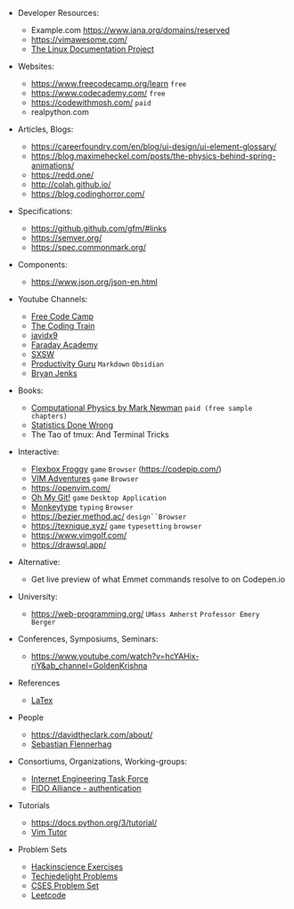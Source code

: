 <!-- contents pagination as document grows large, and introduction on how you can leverage the algorithm for relevant pickups by visiting these channels like on youtube instead of having it work against you-->

- Developer Resources:
  - Example.com https://www.iana.org/domains/reserved
  - https://vimawesome.com/
  - [The Linux Documentation Project](https://tldp.org/)

- Websites:
  - https://www.freecodecamp.org/learn `free`
  - https://www.codecademy.com/ `free`
  - https://codewithmosh.com/ `paid`
  - realpython.com

- Articles, Blogs:
  - https://careerfoundry.com/en/blog/ui-design/ui-element-glossary/
  - https://blog.maximeheckel.com/posts/the-physics-behind-spring-animations/
  - https://redd.one/
  - http://colah.github.io/
  - https://blog.codinghorror.com/

- Specifications:
  - https://github.github.com/gfm/#links
  - https://semver.org/
  - https://spec.commonmark.org/

- Components:
  - https://www.json.org/json-en.html 

- Youtube Channels:
  - [Free Code Camp](https://www.youtube.com/c/Freecodecamp)
  - [The Coding Train](https://www.youtube.com/c/TheCodingTrain)
  - [javidx9](https://www.youtube.com/c/javidx9)
  - [Faraday Academy](https://www.youtube.com/channel/UCxA99Yr6P_tZF9_BgtMGAWA)
  - [SXSW](https://www.youtube.com/c/SXSW/videos)
  - [Productivity Guru](https://www.youtube.com/c/ProductivityGuru/featured) `Markdown` `Obsidian`
  - [Bryan Jenks](https://www.youtube.com/channel/UCfhSB16X9MXhzSFe_H7XbHg)

- Books:
  - [Computational Physics by Mark Newman](http://www-personal.umich.edu/~mejn/cp/index.html) `paid (free sample chapters)`
  - [Statistics Done Wrong](https://www.statisticsdonewrong.com/)
  - The Tao of tmux: And Terminal Tricks

- Interactive:
  - [Flexbox Froggy](https://flexboxfroggy.com/) `game` `Browser` (https://codepip.com/)
  - [VIM Adventures](https://vim-adventures.com/) `game` `Browser`
  - https://openvim.com/
  - [Oh My Git!](https://ohmygit.org/) `game` `Desktop Application`
  - [Monkeytype](https://monkeytype.com/) `typing` `Browser`
  - https://bezier.method.ac/ `design``Browser`
  - https://texnique.xyz/ `game` `typesetting` `browser`
  - https://www.vimgolf.com/
  - https://drawsql.app/

- Alternative:
  - Get live preview of what Emmet commands resolve to on Codepen.io 

- University:
  - https://web-programming.org/ `UMass Amherst` `Professor Emery Berger`

- Conferences, Symposiums, Seminars:
  - https://www.youtube.com/watch?v=hcYAHix-riY&ab_channel=GoldenKrishna

- References
  - [LaTex](https://wch.github.io/latexsheet/latexsheet.pdf)

- People 
  - https://davidtheclark.com/about/
  - [Sebastian Flennerhag](http://flennerhag.com/)

- Consortiums, Organizations, Working-groups:
  - [Internet Engineering Task Force](https://www.ietf.org/)
  - [FIDO Alliance - authentication](https://fidoalliance.org/)

- Tutorials
  - https://docs.python.org/3/tutorial/
  - [Vim Tutor](http://www2.geog.ucl.ac.uk/~plewis/teaching/unix/vimtutor)

- Problem Sets
  - [Hackinscience Exercises](https://www.hackinscience.org/exercises/)
  - [Techiedelight Problems](https://www.techiedelight.com/data-structures-and-algorithms-problems/)
  - [CSES Problem Set](https://cses.fi/problemset/)
  - [Leetcode](https://leetcode.com/problemset/all/)



